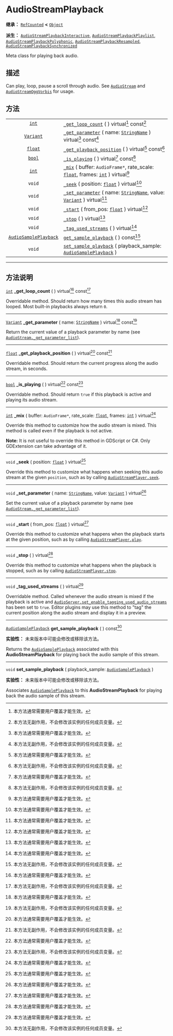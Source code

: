 <!-- ⚠ 请勿编辑本文件 ⚠ -->
<!-- 本文档使用脚本从 WeDot 引擎源码仓库生成。 -->
<!-- 生成脚本：https://github.com/WeDot-Engine/WeDot/tree/4.3/doc/tools/make_md.py； -->
<!-- 原文件：https://github.com/WeDot-Engine/WeDot/tree/4.3/doc/classes/AudioStreamPlayback.xml。 -->

<div id="_class_audiostreamplayback"></div>

# AudioStreamPlayback

**继承：** [`RefCounted`](class_refcounted.md) **<** [`Object`](class_object.md)

**派生：** [`AudioStreamPlaybackInteractive`](class_audiostreamplaybackinteractive.md), [`AudioStreamPlaybackPlaylist`](class_audiostreamplaybackplaylist.md), [`AudioStreamPlaybackPolyphonic`](class_audiostreamplaybackpolyphonic.md), [`AudioStreamPlaybackResampled`](class_audiostreamplaybackresampled.md), [`AudioStreamPlaybackSynchronized`](class_audiostreamplaybacksynchronized.md)

Meta class for playing back audio.

## 描述

Can play, loop, pause a scroll through audio. See [`AudioStream`](class_audiostream.md) and [`AudioStreamOggVorbis`](class_audiostreamoggvorbis.md) for usage.

## 方法

|||
|:-:|:--|
| [`int`](class_int.md)                                 | [`_get_loop_count`](#class_audiostreamplayback_private_method__get_loop_count) ( ) virtual[^virtual] const[^const]                                                                 |
| [`Variant`](class_variant.md)                         | [`_get_parameter`](#class_audiostreamplayback_private_method__get_parameter) ( name: [`StringName`](class_stringname.md) ) virtual[^virtual] const[^const]                         |
| [`float`](class_float.md)                             | [`_get_playback_position`](#class_audiostreamplayback_private_method__get_playback_position) ( ) virtual[^virtual] const[^const]                                                   |
| [`bool`](class_bool.md)                               | [`_is_playing`](#class_audiostreamplayback_private_method__is_playing) ( ) virtual[^virtual] const[^const]                                                                         |
| [`int`](class_int.md)                                 | [`_mix`](#class_audiostreamplayback_private_method__mix) ( buffer: `AudioFrame*`, rate_scale: [`float`](class_float.md), frames: [`int`](class_int.md) ) virtual[^virtual]         |
| `void`                                                | [`_seek`](#class_audiostreamplayback_private_method__seek) ( position: [`float`](class_float.md) ) virtual[^virtual]                                                               |
| `void`                                                | [`_set_parameter`](#class_audiostreamplayback_private_method__set_parameter) ( name: [`StringName`](class_stringname.md), value: [`Variant`](class_variant.md) ) virtual[^virtual] |
| `void`                                                | [`_start`](#class_audiostreamplayback_private_method__start) ( from_pos: [`float`](class_float.md) ) virtual[^virtual]                                                             |
| `void`                                                | [`_stop`](#class_audiostreamplayback_private_method__stop) ( ) virtual[^virtual]                                                                                                   |
| `void`                                                | [`_tag_used_streams`](#class_audiostreamplayback_private_method__tag_used_streams) ( ) virtual[^virtual]                                                                           |
| [`AudioSamplePlayback`](class_audiosampleplayback.md) | [`get_sample_playback`](#class_audiostreamplayback_method_get_sample_playback) ( ) const[^const]                                                                                   |
| `void`                                                | [`set_sample_playback`](#class_audiostreamplayback_method_set_sample_playback) ( playback_sample: [`AudioSamplePlayback`](class_audiosampleplayback.md) )                          |

<!-- rst-class:: classref-section-separator -->

---

## 方法说明

<div id="_class_audiostreamplayback_private_method__get_loop_count"></div>

[`int`](class_int.md) **_get_loop_count** ( ) virtual[^virtual] const[^const]<div id="class_audiostreamplayback_private_method__get_loop_count"></div>

Overridable method. Should return how many times this audio stream has looped. Most built-in playbacks always return `0`.

<!-- rst-class:: classref-item-separator -->

---

<div id="_class_audiostreamplayback_private_method__get_parameter"></div>

[`Variant`](class_variant.md) **_get_parameter** ( name: [`StringName`](class_stringname.md) ) virtual[^virtual] const[^const]<div id="class_audiostreamplayback_private_method__get_parameter"></div>

Return the current value of a playback parameter by name (see [`AudioStream._get_parameter_list`](#class_audiostream_private_method__get_parameter_list)).

<!-- rst-class:: classref-item-separator -->

---

<div id="_class_audiostreamplayback_private_method__get_playback_position"></div>

[`float`](class_float.md) **_get_playback_position** ( ) virtual[^virtual] const[^const]<div id="class_audiostreamplayback_private_method__get_playback_position"></div>

Overridable method. Should return the current progress along the audio stream, in seconds.

<!-- rst-class:: classref-item-separator -->

---

<div id="_class_audiostreamplayback_private_method__is_playing"></div>

[`bool`](class_bool.md) **_is_playing** ( ) virtual[^virtual] const[^const]<div id="class_audiostreamplayback_private_method__is_playing"></div>

Overridable method. Should return `true` if this playback is active and playing its audio stream.

<!-- rst-class:: classref-item-separator -->

---

<div id="_class_audiostreamplayback_private_method__mix"></div>

[`int`](class_int.md) **_mix** ( buffer: `AudioFrame*`, rate_scale: [`float`](class_float.md), frames: [`int`](class_int.md) ) virtual[^virtual]<div id="class_audiostreamplayback_private_method__mix"></div>

Override this method to customize how the audio stream is mixed. This method is called even if the playback is not active.

 **Note:** It is not useful to override this method in GDScript or C#. Only GDExtension can take advantage of it.

<!-- rst-class:: classref-item-separator -->

---

<div id="_class_audiostreamplayback_private_method__seek"></div>

`void` **_seek** ( position: [`float`](class_float.md) ) virtual[^virtual]<div id="class_audiostreamplayback_private_method__seek"></div>

Override this method to customize what happens when seeking this audio stream at the given `position`, such as by calling [`AudioStreamPlayer.seek`](#class_audiostreamplayer_method_seek).

<!-- rst-class:: classref-item-separator -->

---

<div id="_class_audiostreamplayback_private_method__set_parameter"></div>

`void` **_set_parameter** ( name: [`StringName`](class_stringname.md), value: [`Variant`](class_variant.md) ) virtual[^virtual]<div id="class_audiostreamplayback_private_method__set_parameter"></div>

Set the current value of a playback parameter by name (see [`AudioStream._get_parameter_list`](#class_audiostream_private_method__get_parameter_list)).

<!-- rst-class:: classref-item-separator -->

---

<div id="_class_audiostreamplayback_private_method__start"></div>

`void` **_start** ( from_pos: [`float`](class_float.md) ) virtual[^virtual]<div id="class_audiostreamplayback_private_method__start"></div>

Override this method to customize what happens when the playback starts at the given position, such as by calling [`AudioStreamPlayer.play`](#class_audiostreamplayer_method_play).

<!-- rst-class:: classref-item-separator -->

---

<div id="_class_audiostreamplayback_private_method__stop"></div>

`void` **_stop** ( ) virtual[^virtual]<div id="class_audiostreamplayback_private_method__stop"></div>

Override this method to customize what happens when the playback is stopped, such as by calling [`AudioStreamPlayer.stop`](#class_audiostreamplayer_method_stop).

<!-- rst-class:: classref-item-separator -->

---

<div id="_class_audiostreamplayback_private_method__tag_used_streams"></div>

`void` **_tag_used_streams** ( ) virtual[^virtual]<div id="class_audiostreamplayback_private_method__tag_used_streams"></div>

Overridable method. Called whenever the audio stream is mixed if the playback is active and [`AudioServer.set_enable_tagging_used_audio_streams`](#class_audioserver_method_set_enable_tagging_used_audio_streams) has been set to `true`. Editor plugins may use this method to "tag" the current position along the audio stream and display it in a preview.

<!-- rst-class:: classref-item-separator -->

---

<div id="_class_audiostreamplayback_method_get_sample_playback"></div>

[`AudioSamplePlayback`](class_audiosampleplayback.md) **get_sample_playback** ( ) const[^const]<div id="class_audiostreamplayback_method_get_sample_playback"></div>

**实验性：** 未来版本中可能会修改或移除该方法。

Returns the [`AudioSamplePlayback`](class_audiosampleplayback.md) associated with this **AudioStreamPlayback** for playing back the audio sample of this stream.

<!-- rst-class:: classref-item-separator -->

---

<div id="_class_audiostreamplayback_method_set_sample_playback"></div>

`void` **set_sample_playback** ( playback_sample: [`AudioSamplePlayback`](class_audiosampleplayback.md) )<div id="class_audiostreamplayback_method_set_sample_playback"></div>

**实验性：** 未来版本中可能会修改或移除该方法。

Associates [`AudioSamplePlayback`](class_audiosampleplayback.md) to this **AudioStreamPlayback** for playing back the audio sample of this stream.

[^virtual]: 本方法通常需要用户覆盖才能生效。
[^const]: 本方法无副作用，不会修改该实例的任何成员变量。
[^vararg]: 本方法除了能接受在此处描述的参数外，还能够继续接受任意数量的参数。
[^constructor]: 本方法用于构造某个类型。
[^static]: 调用本方法无需实例，可直接使用类名进行调用。
[^operator]: 本方法描述的是使用本类型作为左操作数的有效运算符。
[^bitfield]: 这个值是由下列位标志构成位掩码的整数。
[^void]: 无返回值。
